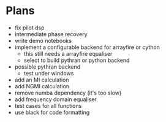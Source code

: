 # Plans 

- fix pilot dsp
- intermediate phase recovery
- write demo notebooks
- implement a configurable backend for arrayfire or cython
    - this still needs a arrayfire equaliser
    - select to build pythran or python backend
- possible pythran backend
    - test under windows
- add an MI calculation
- add NGMI calculation
- remove numba dependency (it's too slow)
- add frequency domain equaliser
- test cases for all functions
- use black for code formatting

